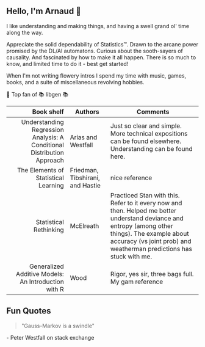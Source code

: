 ## Hello, I'm Arnaud :wave:

I like understanding and making things, and having a swell grand ol' time along the way.

Appreciate the solid dependability of Statistics™️. 
Drawn to the arcane power promised by the DL/AI automatons. 
Curious about the sooth-sayers of causality. 
And fascinated by how to make it all happen. There is so much to know, and limited time to do it - best get started!

When I'm not writing flowery intros I spend my time with music, games, books, and a suite of miscellaneous revolving hobbies.

🥇 Top fan of 📚 libgen 📚

| Book shelf | Authors | Comments   |
|---------:|-----| --------|
| Understanding Regression Analysis: A Conditional Distribution Approach| Arias and Westfall| Just so clear and simple. More technical expositions can be found elsewhere. Understanding can be found here.|
|The Elements of Statistical Learning |Friedman, Tibshirani, and Hastie| nice reference|
|Statistical Rethinking | McElreath | Practiced Stan with this. Refer to it every now and then. Helped me better understand deviance and entropy (among other things). The example about accuracy (vs joint prob) and weatherman predictions has stuck with me.|
|Generalized Additive Models: An Introduction with R| Wood | Rigor, yes sir, three bags full. My gam reference|

Fun Quotes
---
>"Gauss-Markov is a swindle"

\- Peter Westfall on stack exchange
<!--
**alaprais/alaprais** is a ✨ _special_ ✨ repository because its `README.md` (this file) appears on your GitHub profile.

Here are some ideas to get you started:

- 🔭 I’m currently working on ...
- 🌱 I’m currently learning ...
- 👯 I’m looking to collaborate on ...
- 🤔 I’m looking for help with ...
- 💬 Ask me about ...
- 📫 How to reach me: ...
- 😄 Pronouns: ...
- ⚡ Fun fact: ...
-->

